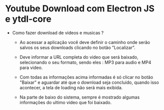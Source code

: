 # Youtube Download com Electron JS e ytdl-core

- Como fazer download de videos e musicas ?
    - Ao acessar a aplicação você deve definir o caminho onde serão salvos os seus downloads 
    clicando no botão "Localizar".  

    - Deve informar a URL completa do video que será baixado, selecionando o seu formato,
    sendo eles :  MP3 para audio e MP4 para video.

    - Com todas as informações acima informadas é só clicar no botão "Baixar" e aguardar 
    até que o download seja concluido, quando isso acontecer, a tela de loading não será mais exibida.


    - Na parte de baixo do sistema, sempre é mostrado algumas informações do ultimo video que
    foi baixado.
